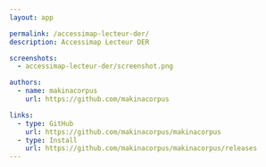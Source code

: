 ```yaml
---
layout: app

permalink: /accessimap-lecteur-der/
description: Accessimap Lecteur DER

screenshots:
  - accessimap-lecteur-der/screenshot.png

authors:
  - name: makinacorpus
    url: https://github.com/makinacorpus

links:
  - type: GitHub
    url: https://github.com/makinacorpus/makinacorpus
  - type: Install
    url: https://github.com/makinacorpus/makinacorpus/releases
---
```

